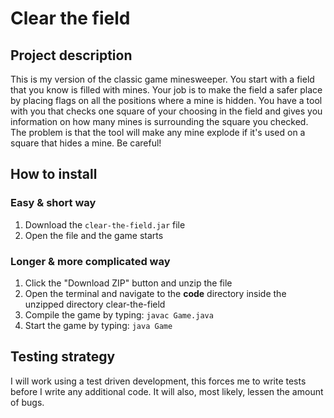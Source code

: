 # Clear the field

## Project description
This is my version of the classic game minesweeper. You start with a field that you know is filled with mines. Your job is to make the field a safer place by placing flags on all the positions where a mine is hidden. You have a tool with you 
that checks one square of your choosing in the field and gives you information on how many mines is surrounding 
the square you checked. The problem is that the tool will make any mine explode if it's used on a square that hides a mine. Be 
careful!

## How to install
### Easy & short way
1. Download the ```clear-the-field.jar``` file
2. Open the file and the game starts

### Longer & more complicated way
1. Click the "Download ZIP" button and unzip the file
2. Open the terminal and navigate to the **code** directory inside the unzipped directory clear-the-field
3. Compile the game by typing: ```javac Game.java```
4. Start the game by typing: ```java Game```

## Testing strategy
I will work using a test driven development, this forces me to write tests before I write any additional code. It 
will also, most likely, lessen the amount of bugs.
